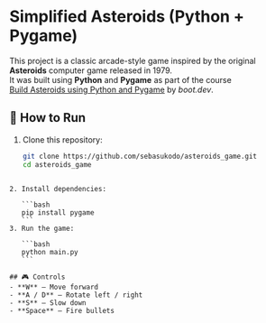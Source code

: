 # Simplified Asteroids (Python + Pygame)

This project is a classic arcade-style game inspired by the original **Asteroids** computer game released in 1979.  
It was built using **Python** and **Pygame** as part of the course  
[Build Asteroids using Python and Pygame](https://boot.dev) by *boot.dev*.

## 🚀 How to Run
1. Clone this repository:
   ```bash
   git clone https://github.com/sebasukodo/asteroids_game.git
   cd asteroids_game
````

2. Install dependencies:

   ```bash
   pip install pygame
   ```
3. Run the game:

   ```bash
   python main.py
   ```

## 🎮 Controls
- **W** – Move forward  
- **A / D** – Rotate left / right  
- **S** – Slow down  
- **Space** – Fire bullets 
